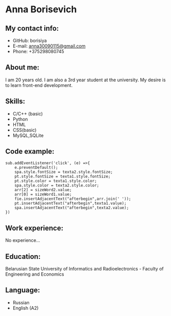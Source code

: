 # Anna Borisevich
## My contact info:
+ GitHub: borisiya
+ E-mail: anna30090115@gmail.com
+ Phone: +375298080745
## About me:
I am 20 years old. I am also a 3rd year student at the university. My desire is to learn front-end development. 
## Skills:
+ C/C++ (basic)
+ Python
+ HTML
+ CSS(basic)
+ MySQL,SQLite
## Code example:
```
sub.addEventListener('click', (e) =>{
    e.preventDefault();
    spa.style.fontSize = texta2.style.fontSize;
    pt.style.fontSize = texta1.style.fontSize;
    pt.style.color = texta1.style.color;
    spa.style.color = texta2.style.color;
    arr[2] = sizeWord2.value;
    arr[0] = sizeWord1.value;
    fie.insertAdjacentText("afterbegin",arr.join(' '));
    pt.insertAdjacentText("afterbegin",texta1.value);
    spa.insertAdjacentText("afterbegin",texta2.value);
})
```
## Work experience:
No experience...
## Education:
Belarusian State University of Informatics and Radioelectronics - 
Faculty of Engineering and Economics
## Language:
+ Russian
+ English (A2)
